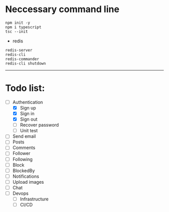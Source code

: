 # Neccessary command line
```
npm init -y
npm i typescript
tsc --init
```

- redis
```
redis-server
redis-cli
redis-commander
redis-cli shutdown
```
---
# Todo list:
- [ ] Authentication
  - [x] Sign up
  - [x] Sign in
  - [x] Sign out
  - [ ] Recover password
  - [ ] Unit test
- [ ] Send email
- [ ] Posts
- [ ] Comments
- [ ] Follower
- [ ] Following
- [ ] Block
- [ ] BlockedBy
- [ ] Notifications
- [ ] Upload images
- [ ] Chat
- [ ] Devops
    - [ ] Infrastructure
    - [ ] CI/CD